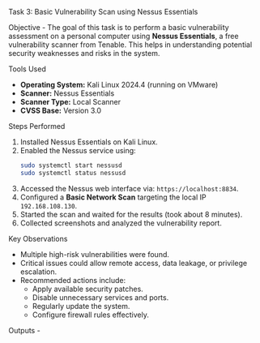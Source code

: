 Task 3: Basic Vulnerability Scan using Nessus Essentials

Objective - 
The goal of this task is to perform a basic vulnerability assessment on a personal computer using **Nessus Essentials**, a free vulnerability scanner from Tenable. This helps in understanding potential security weaknesses and risks in the system.

Tools Used
- **Operating System:** Kali Linux 2024.4 (running on VMware)
- **Scanner:** Nessus Essentials
- **Scanner Type:** Local Scanner
- **CVSS Base:** Version 3.0

Steps Performed

1. Installed Nessus Essentials on Kali Linux.
2. Enabled the Nessus service using:
   ```bash
   sudo systemctl start nessusd
   sudo systemctl status nessusd
3. Accessed the Nessus web interface via: `https://localhost:8834`.
4. Configured a **Basic Network Scan** targeting the local IP `192.168.108.130`.
5. Started the scan and waited for the results (took about 8 minutes).
6. Collected screenshots and analyzed the vulnerability report.

Key Observations

- Multiple high-risk vulnerabilities were found.
- Critical issues could allow remote access, data leakage, or privilege escalation.
- Recommended actions include:
  - Apply available security patches.
  - Disable unnecessary services and ports.
  - Regularly update the system.
  - Configure firewall rules effectively.

Outputs -

